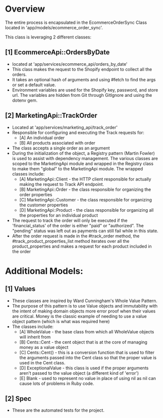 # Overview

The entire process is encapsulated in the EcommerceOrderSync Class located in
'app/models/ecommerce_order_sync'.

This class is leveraging 2 different classes:

## [1] EcommerceApi::OrdersByDate
  - located at 'app/services/ecommerce_api/orders_by_date'
  - This class makes the request to the Shopify endpoint to collect all the orders.
  - It takes an optional hash of arguments and using #fetch to find the args or set a
  default value.
  - Environment variables are used for the Shopify key, password, and store url.  The
  variables are hidden from Git through GitIgnore and using the dotenv gem.
  
## [2] MarketingApi::TrackOrder
  - Located at 'app/services/marketing_api/track_order'
  - Responsible for configuring and executing the Track requests for:
    - [A] An individual order
    - [B] All products associated with order
  - The class accepts a single order as an argument
  - During the initialization of the object, a Registry pattern (Martin Fowler) is used
  to assist with dependency management. The various classes are scoped to the
  MarketingApi module and wrapped in the Registry class to make them "global" to the
  MarketingApi module. The wrapped classes include:
    - [A] MarketingApi::Client - the HTTP client responsible for actually making the
    request to Track API endpoint.
    - [B] MarketingApi::Order - the class responsible for organizing the order properties
    - [C] MarketingApi::Customer - the class responsible for organizing the customer
    properties
    - [D] MarketingApi::Product - the class responsible for organizing all the properties
    for an individual product
  - The request to track the order will only be executed if the 'financial_status' of the
  order is either "paid" or "authorized".  The "pending" status was left out as payments
  can still fail while in this state.
  - After the order request is made in the #track_order method, the
  #track_product_properties_list method iterates over all the product_properties
  and makes a request for each product included in the order

# Additional Models:

## [1] Values
  - These classes are inspired by Ward Cunningham's Whole Value Pattern.
  - The purpose of this pattern is to use Value objects and immutability with the intent
  of making domain objects more error proof when their values are critical.  Money is the
  classic example of needing to use a value object pattern (which is what was required
  here)
  - The classes include:
    - [A] WholeValue - the base class from which all WholeValue objects will inherit from
    - [B] Cents::Cent - the cent object that is at the core of managing money as a value
    object
    - [C] Cents::Cent() - this is a conversion function that is used to filter the
    arguments passed into the Cent class so that the proper value is used in the Cent
    class.
    - [D] ExceptionalValue - this class is used if the proper arguments aren't passed
    to the value object (a different kind of 'error')
    - [E] Blank - used to represent no value in place of using nil as nil can cause lots of
    problems in Ruby code.

## [2] Spec
  - These are the automated tests for the project. 
